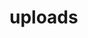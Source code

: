 <!-- generated by markdown-notes-tree -->

# uploads

<!-- optional markdown-notes-tree directory description starts here -->

<!-- optional markdown-notes-tree directory description ends here -->


